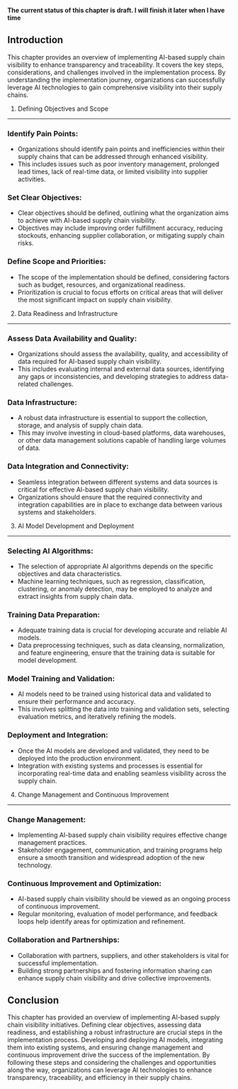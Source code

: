 **The current status of this chapter is draft. I will finish it later when I have time**

Introduction
------------

This chapter provides an overview of implementing AI-based supply chain visibility to enhance transparency and traceability. It covers the key steps, considerations, and challenges involved in the implementation process. By understanding the implementation journey, organizations can successfully leverage AI technologies to gain comprehensive visibility into their supply chains.

1. Defining Objectives and Scope
--------------------------------

### Identify Pain Points:

* Organizations should identify pain points and inefficiencies within their supply chains that can be addressed through enhanced visibility.
* This includes issues such as poor inventory management, prolonged lead times, lack of real-time data, or limited visibility into supplier activities.

### Set Clear Objectives:

* Clear objectives should be defined, outlining what the organization aims to achieve with AI-based supply chain visibility.
* Objectives may include improving order fulfillment accuracy, reducing stockouts, enhancing supplier collaboration, or mitigating supply chain risks.

### Define Scope and Priorities:

* The scope of the implementation should be defined, considering factors such as budget, resources, and organizational readiness.
* Prioritization is crucial to focus efforts on critical areas that will deliver the most significant impact on supply chain visibility.

2. Data Readiness and Infrastructure
------------------------------------

### Assess Data Availability and Quality:

* Organizations should assess the availability, quality, and accessibility of data required for AI-based supply chain visibility.
* This includes evaluating internal and external data sources, identifying any gaps or inconsistencies, and developing strategies to address data-related challenges.

### Data Infrastructure:

* A robust data infrastructure is essential to support the collection, storage, and analysis of supply chain data.
* This may involve investing in cloud-based platforms, data warehouses, or other data management solutions capable of handling large volumes of data.

### Data Integration and Connectivity:

* Seamless integration between different systems and data sources is critical for effective AI-based supply chain visibility.
* Organizations should ensure that the required connectivity and integration capabilities are in place to exchange data between various systems and stakeholders.

3. AI Model Development and Deployment
--------------------------------------

### Selecting AI Algorithms:

* The selection of appropriate AI algorithms depends on the specific objectives and data characteristics.
* Machine learning techniques, such as regression, classification, clustering, or anomaly detection, may be employed to analyze and extract insights from supply chain data.

### Training Data Preparation:

* Adequate training data is crucial for developing accurate and reliable AI models.
* Data preprocessing techniques, such as data cleansing, normalization, and feature engineering, ensure that the training data is suitable for model development.

### Model Training and Validation:

* AI models need to be trained using historical data and validated to ensure their performance and accuracy.
* This involves splitting the data into training and validation sets, selecting evaluation metrics, and iteratively refining the models.

### Deployment and Integration:

* Once the AI models are developed and validated, they need to be deployed into the production environment.
* Integration with existing systems and processes is essential for incorporating real-time data and enabling seamless visibility across the supply chain.

4. Change Management and Continuous Improvement
-----------------------------------------------

### Change Management:

* Implementing AI-based supply chain visibility requires effective change management practices.
* Stakeholder engagement, communication, and training programs help ensure a smooth transition and widespread adoption of the new technology.

### Continuous Improvement and Optimization:

* AI-based supply chain visibility should be viewed as an ongoing process of continuous improvement.
* Regular monitoring, evaluation of model performance, and feedback loops help identify areas for optimization and refinement.

### Collaboration and Partnerships:

* Collaboration with partners, suppliers, and other stakeholders is vital for successful implementation.
* Building strong partnerships and fostering information sharing can enhance supply chain visibility and drive collective improvements.

Conclusion
----------

This chapter has provided an overview of implementing AI-based supply chain visibility initiatives. Defining clear objectives, assessing data readiness, and establishing a robust infrastructure are crucial steps in the implementation process. Developing and deploying AI models, integrating them into existing systems, and ensuring change management and continuous improvement drive the success of the implementation. By following these steps and considering the challenges and opportunities along the way, organizations can leverage AI technologies to enhance transparency, traceability, and efficiency in their supply chains.
